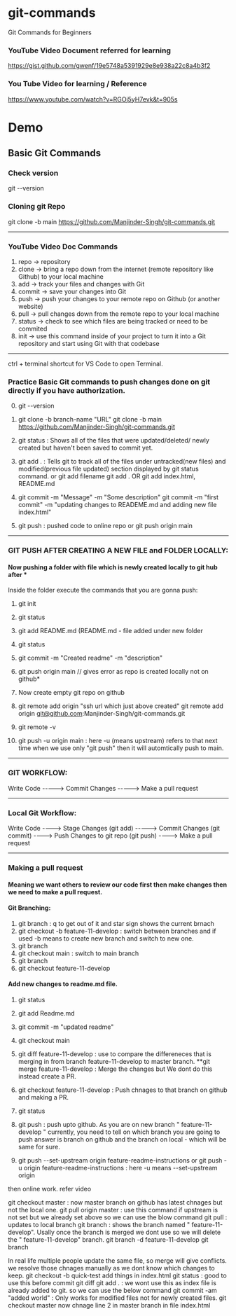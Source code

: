 # git-commands
Git Commands for Beginners

### YouTube Video Document referred for learning
https://gist.github.com/gwenf/19e5748a5391929e8e938a22c8a4b3f2

### You Tube Video for learning / Reference
https://www.youtube.com/watch?v=RGOj5yH7evk&t=905s


# Demo
## Basic Git Commands

### Check version
git --version

### Cloning git Repo
git clone -b main https://github.com/Manjinder-Singh/git-commands.git


----------------------------------------------------------------------
### YouTube Video Doc Commands
1. repo -> repository
2. clone -> bring a repo down from the internet (remote repository like Github) to your local machine
3. add -> track your files and changes with Git
4. commit -> save your changes into Git
5. push -> push your changes to your remote repo on Github (or another website)
6. pull -> pull changes down from the remote repo to your local machine
7. status -> check to see which files are being tracked or need to be commited
8. init -> use this command inside of your project to turn it into a Git repository and start using Git with that codebase
----------------------------------------------------------------------

ctrl + terminal shortcut for VS Code to open Terminal.

### Practice Basic Git commands to push changes done on git directly if you have authorization.
0. git --version
1. git clone -b branch-name "URL"
git clone -b main https://github.com/Manjinder-Singh/git-commands.git

2. git status : Shows all of the files that were updated/deleted/ newly created but haven't been saved to commit yet.

3. git add . : Tells git to track all of the files under untracked(new files) and modified(previous file updated) section displayed by git status command.
or git add filename
git add . OR
git add index.html, README.md

4. git commit -m "Message" -m "Some description"
git commit -m "first commit" -m "updating changes to READEME.md and adding new file index.html"

5. git push : pushed code to online repo
or git push origin main

----------------------------------------------------------------------
### GIT PUSH AFTER CREATING A NEW FILE and FOLDER LOCALLY:

#### Now pushing a folder with file which is newly created locally to git hub after *

Inside the folder execute the commands that you are gonna push:
1. git init
2. git status
3. git add README.md (README.md - file added under new folder
4. git status
5. git commit -m "Created readme" -m "description"
6. git push origin main // gives error as repo is created locally not on github*

7. Now create empty git repo on github
8. git remote add origin "ssh url which just above created"
git remote add origin git@github.com:Manjinder-Singh/git-commands.git
9. git remote -v
10. git push -u origin main : here -u (means upstream) refers to that next time when we use only "git push" then it will automtically push to main.

----------------------------------------------------------------------
### GIT WORKFLOW:
Write Code -----> Commit Changes -----> Make a pull request

----------------------------------------------------------------------
### Local Git Workflow:
Write Code ----> Stage Changes (git add) -----> Commit Changes (git commit) ----> Push Changes to git repo (git push) ----> Make  a pull request 

----------------------------------------------------------------------
### Making a pull request 
#### Meaning we want others to review our code first then make changes then we need to make a pull request.

#### Git Branching:
1. git branch : q to get out of it and star sign shows the current brnach
2. git checkout -b feature-11-develop : switch between branches and if used -b means to create new branch and switch to new one.
3. git branch
4. git checkout main : switch to main branch
5. git branch
6. git checkout feature-11-develop

#### Add new changes to readme.md file.
1. git status
2. git add Readme.md
3. git commit -m "updated readme"
4. git checkout main
5. git diff feature-11-develop : use to compare the differeneces that is merging in from branch feature-11-develop to master branch.
**git merge feature-11-develop : Merge the changes but We dont do this instead create a PR.
6. git checkout feature-11-develop  : Push chnages to that branch on github and making a PR.
7. git status
8. git push : push upto github.  As you are on new branch " feature-11-develop " currently, you need to tell on which branch you are going to push 
answer is branch on github and the branch on local - which will be same for sure.

9. git push --set-upstream origin feature-readme-instructions
or
git push -u origin feature-readme-instructions : here -u means  --set-upstream origin

then online work. refer video

git checkout master : now master branch on github has latest chnages but not the local one.
git  pull origin master : use this command if upstream is not set but we already set above so we can use the blow command
git pull : updates to local branch
git branch : shows the branch named " feature-11-develop". Usally once the branch is merged we dont use so we will delete the " feature-11-develop" branch.
git branch -d  feature-11-develop
git branch

In real life multiple people update the same file, so merge will give conflicts. we resolve those chnages manually as we dont know which changes to keep.
git checkout -b quick-test
add things in index.html
git status : good to use this before commit
git diff
git add . : we wont use this as index file is already added to git. so we can use the below command
git commit -am "added world"   : Only works for modified files not for newly created files.
git checkout master 
now chnage line 2 in master branch in file index.html









